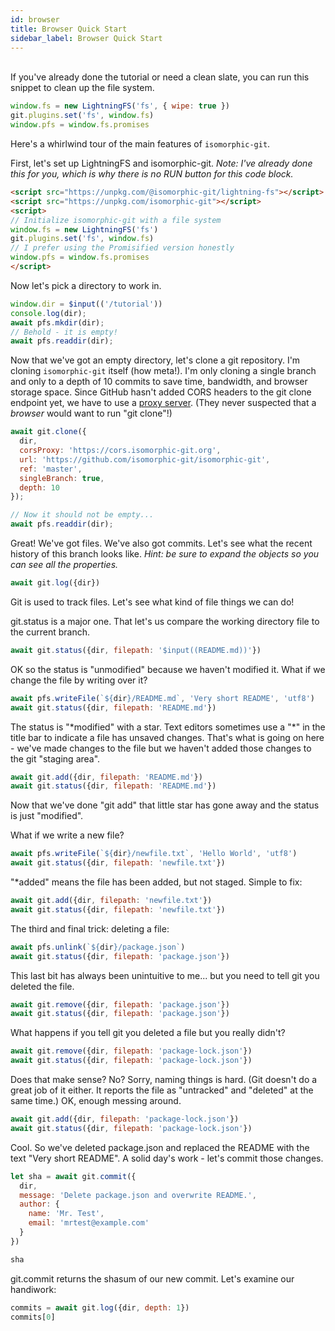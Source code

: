 ```yaml
---
id: browser
title: Browser Quick Start
sidebar_label: Browser Quick Start
---
```


<br>
<aside>
If you've already done the tutorial or need a clean slate, you can run this snippet to clean up the file system.

```js live
window.fs = new LightningFS('fs', { wipe: true })
git.plugins.set('fs', window.fs)
window.pfs = window.fs.promises
```
</aside>

Here's a whirlwind tour of the main features of `isomorphic-git`.

First, let's set up LightningFS and isomorphic-git. *Note: I've already done this for you, which is why there is no RUN button for this code block.*

```html
<script src="https://unpkg.com/@isomorphic-git/lightning-fs"></script>
<script src="https://unpkg.com/isomorphic-git"></script>
<script>
// Initialize isomorphic-git with a file system
window.fs = new LightningFS('fs')
git.plugins.set('fs', window.fs)
// I prefer using the Promisified version honestly
window.pfs = window.fs.promises
</script>
```

Now let's pick a directory to work in.

```js live
window.dir = $input(('/tutorial'))
console.log(dir);
await pfs.mkdir(dir);
// Behold - it is empty!
await pfs.readdir(dir);
```

Now that we've got an empty directory, let's clone a git repository.
I'm cloning `isomorphic-git` itself (how meta!).
I'm only cloning a single branch and only to a depth of 10 commits to save time, bandwidth, and browser storage space.
Since GitHub hasn't added CORS headers to the git clone endpoint yet, we have to use a [proxy server](https://cors.isomorphic-git.org/).
(They never suspected that a *browser* would want to run "git clone"!)

```js live
await git.clone({
  dir,
  corsProxy: 'https://cors.isomorphic-git.org',
  url: 'https://github.com/isomorphic-git/isomorphic-git',
  ref: 'master',
  singleBranch: true,
  depth: 10
});

// Now it should not be empty...
await pfs.readdir(dir);
```

Great! We've got files. We've also got commits.
Let's see what the recent history of this branch looks like.
*Hint: be sure to expand the objects so you can see all the properties.*

```js live
await git.log({dir})
```

Git is used to track files. Let's see what kind of file things we can do!

git.status is a major one. That let's us compare the working directory file to the current branch.

```js live
await git.status({dir, filepath: '$input((README.md))'})
```

OK so the status is "unmodified" because we haven't modified it.
What if we change the file by writing over it?

```js live
await pfs.writeFile(`${dir}/README.md`, 'Very short README', 'utf8')
await git.status({dir, filepath: 'README.md'})
```

The status is "\*modified" with a star.
Text editors sometimes use a "\*" in the title bar to indicate a file has unsaved changes.
That's what is going on here - we've made changes to the file but we haven't added those changes to the git "staging area".

```js live
await git.add({dir, filepath: 'README.md'})
await git.status({dir, filepath: 'README.md'})
```

Now that we've done "git add" that little star has gone away and the status is just "modified".

What if we write a new file?

```js live
await pfs.writeFile(`${dir}/newfile.txt`, 'Hello World', 'utf8')
await git.status({dir, filepath: 'newfile.txt'})
```

"\*added" means the file has been added, but not staged. Simple to fix:

```js live
await git.add({dir, filepath: 'newfile.txt'})
await git.status({dir, filepath: 'newfile.txt'})
```

The third and final trick: deleting a file:

```js live
await pfs.unlink(`${dir}/package.json`)
await git.status({dir, filepath: 'package.json'})
```

This last bit has always been unintuitive to me... but you need to tell git you deleted the file.
```js live
await git.remove({dir, filepath: 'package.json'})
await git.status({dir, filepath: 'package.json'})
```

What happens if you tell git you deleted a file but you really didn't?

```js live
await git.remove({dir, filepath: 'package-lock.json'})
await git.status({dir, filepath: 'package-lock.json'})
```

Does that make sense? No? Sorry, naming things is hard. (Git doesn't do a great job of it either.
It reports the file as "untracked" and "deleted" at the same time.) OK, enough messing around.

```js live
await git.add({dir, filepath: 'package-lock.json'})
await git.status({dir, filepath: 'package-lock.json'})
```

Cool. So we've deleted package.json and replaced the README with the text "Very short README".
A solid day's work - let's commit those changes.

```js live
let sha = await git.commit({
  dir,
  message: 'Delete package.json and overwrite README.',
  author: {
    name: 'Mr. Test',
    email: 'mrtest@example.com'
  }
})

sha
```

git.commit returns the shasum of our new commit. Let's examine our handiwork:

```js live
commits = await git.log({dir, depth: 1})
commits[0]
```
